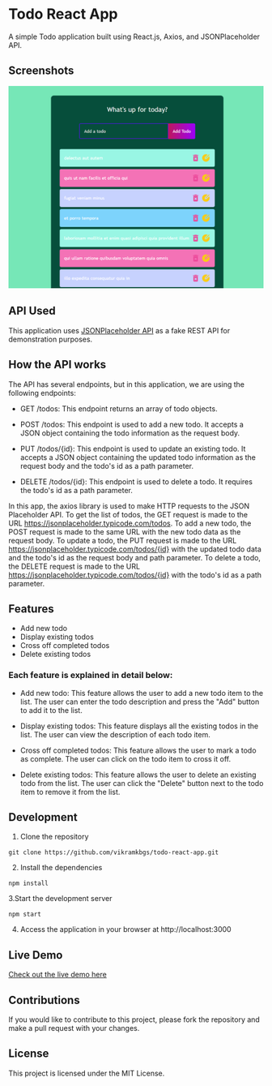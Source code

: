 # Todo React App
A simple Todo application built using React.js, Axios, and JSONPlaceholder API.

## Screenshots
![Todo App Screenshot](./src/assests/Screenshot.png)

## API Used
This application uses [JSONPlaceholder API](https://jsonplaceholder.typicode.com/) as a fake REST API for demonstration purposes.

## How the API works
The API has several endpoints, but in this application, we are using the following endpoints:

- GET /todos: This endpoint returns an array of todo objects.

- POST /todos: This endpoint is used to add a new todo. It accepts a JSON object containing the todo information as the request body.

- PUT /todos/{id}: This endpoint is used to update an existing todo. It accepts a JSON object containing the updated todo information as the request body and the todo's id as a path parameter.

- DELETE /todos/{id}: This endpoint is used to delete a todo. It requires the todo's id as a path parameter.

In this app, the axios library is used to make HTTP requests to the JSON Placeholder API. To get the list of todos, the GET request is made to the URL https://jsonplaceholder.typicode.com/todos. To add a new todo, the POST request is made to the same URL with the new todo data as the request body. To update a todo, the PUT request is made to the URL https://jsonplaceholder.typicode.com/todos/{id} with the updated todo data and the todo's id as the request body and path parameter. To delete a todo, the DELETE request is made to the URL https://jsonplaceholder.typicode.com/todos/{id} with the todo's id as a path parameter.

## Features
- Add new todo
- Display existing todos
- Cross off completed todos
- Delete existing todos
### Each feature is explained in detail below:

- Add new todo: This feature allows the user to add a new todo item to the list. The user can enter the todo description and press the "Add" button to add it to the list.

- Display existing todos: This feature displays all the existing todos in the list. The user can view the description of each todo item.

- Cross off completed todos: This feature allows the user to mark a todo as complete. The user can click on the todo item to cross it off.

- Delete existing todos: This feature allows the user to delete an existing todo from the list. The user can click the "Delete" button next to the todo item to remove it from the list.

## Development
1. Clone the repository
```
git clone https://github.com/vikramkbgs/todo-react-app.git
```
2. Install the dependencies
```
npm install
```
3.Start the development server
```
npm start
```
4. Access the application in your browser at http://localhost:3000

## Live Demo
[Check out the live demo here](https://todo-react-app.vikramroy1.repl.co/)


## Contributions
If you would like to contribute to this project, please fork the repository and make a pull request with your changes.

## License
This project is licensed under the MIT License.
